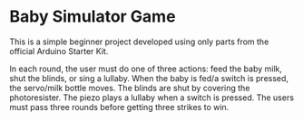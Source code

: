 # Baby Simulator Game

This is a simple beginner project developed using only parts from the official Arduino Starter Kit. 

In each round, the user must do one of three actions: feed the baby milk, shut the blinds, or sing a lullaby. When the baby is fed/a switch is pressed, the servo/milk bottle moves. The blinds are shut by covering the photoresister. The piezo plays a lullaby when a switch is pressed. The users must pass three rounds before getting three strikes to win.

